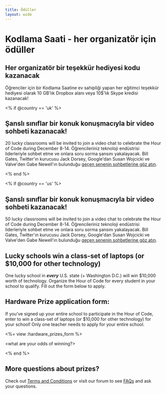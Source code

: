 ```yaml
---
title: Ödüller 
layout: wide
---
```


# Kodlama Saati - her organizatör için ödüller

## Her organizatör bir teşekkür hediyesi kodu kazanacak

Öğrenciler için bir Kodlama Saatine ev sahipliği yapan her eğitimci teşekkür hediyesi olarak 10 GB'lık Dropbox alanı veya 10$'lık Skype kredisi kazanacak!

<% if @country == 'uk' %>

## Şanslı sınıflar bir konuk konuşmacıyla bir video sohbeti kazanacak!

20 lucky classrooms will be invited to join a video chat to celebrate the Hour of Code during December 8-14. Öğrencileriniz teknoloji endüstrisi liderleriyle sohbet etme ve onlara soru sorma şansını yakalayacak. Bill Gates, Twitter'ın kurucusu Jack Dorsey, Google'dan Susan Wojcicki ve Valve'den Gabe Newell'ın bulunduğu [geçen senenin sohbetlerine göz atın](http://www.youtube.com/playlist?list=PLzdnOPI1iJNckJ81gRpJe5mR7imAHDl9a).

<% end %>

<% if @country == 'us' %>

## Şanslı sınıflar bir konuk konuşmacıyla bir video sohbeti kazanacak!

50 lucky classrooms will be invited to join a video chat to celebrate the Hour of Code during December 8-14. Öğrencileriniz teknoloji endüstrisi liderleriyle sohbet etme ve onlara soru sorma şansını yakalayacak. Bill Gates, Twitter'ın kurucusu Jack Dorsey, Google'dan Susan Wojcicki ve Valve'den Gabe Newell'ın bulunduğu [geçen senenin sohbetlerine göz atın](http://www.youtube.com/playlist?list=PLzdnOPI1iJNckJ81gRpJe5mR7imAHDl9a).

## Lucky schools win a class-set of laptops (or $10,000 for other technology)

One lucky school in ***every*** U.S. state (+ Washington D.C.) will win $10,000 worth of technology. Organize the Hour of Code for every student in your school to qualify. Fill out the form below to apply.

## Hardware Prize application form:

If you’ve signed up your entire school to participate in the Hour of Code, enter to win a class-set of laptops (or $10,000 for other technology) for your school! Only one teacher needs to apply for your entire school.

<%= view :hardware_prizes_form %>

<what are your odds of winning?>

<see a list of all schools signed up for the hour code in your state. one public k-12 school every u.s. state will win class-set laptops.>

<% end %>

## More questions about prizes?

Check out [Terms and Conditions](/prizes-terms) or visit our forum to see [FAQs](http://support.code.org) and ask your questions.
